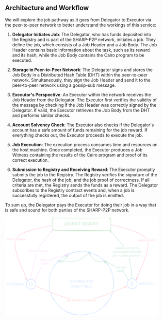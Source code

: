 ## Architecture and Workflow

We will explore the job pathway as it goes from Delegator to Executor via the peer-to-peer network to better understand the workings of this service:

1. **Delegator Initiates Job**: The Delegator, who has funds deposited into the Registry and is part of the SHARP-P2P network, initiates a job. They define the job, which consists of a Job Header and a Job Body. The Job Header contains basic information about the task, such as its reward and its hash, while the Job Body contains the Cairo program to be executed.

2. **Storage in Peer-to-Peer Network**: The Delegator signs and stores the Job Body in a Distributed Hash Table (DHT) within the peer-to-peer network. Simultaneously, they sign the Job Header and send it to the peer-to-peer network using a gossip-sub message.

3. **Executor's Perspective**: An Executor within the network receives the Job Header from the Delegator. The Executor first verifies the validity of the message by checking if the Job Header was correctly signed by the Delegator. If valid, the Executor retrieves the Job Body from the DHT and performs similar checks.

4. **Account Solvency Check**: The Executor also checks if the Delegator's account has a safe amount of funds remaining for the job reward. If everything checks out, the Executor proceeds to execute the job.

5. **Job Execution**: The execution process consumes time and resources on the host machine. Once completed, the Executor produces a Job Witness containing the results of the Cairo program and proof of its correct execution.

6. **Submission to Registry and Receiving Reward**: The Executor promptly submits the job to the Registry. The Registry verifies the signature of the Delegator, the hash of the job, and the job proof of correctness. If all criteria are met, the Registry sends the funds as a reward. The Delegator subscribes to the Registry contract events and, when a job is successfully registered, the output of the job is emitted.

To sum up, the Delegator pays the Executor for doing their job in a way that is safe and sound for both parties of the SHARP-P2P network.

![Architecture](architecture.svg)
